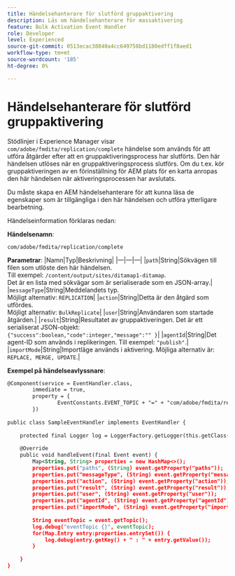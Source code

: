 ```yaml
---
title: Händelsehanterare för slutförd gruppaktivering
description: Läs om händelsehanterare för massaktivering
feature: Bulk Activation Event Handler
role: Developer
level: Experienced
source-git-commit: 0513ecac38840a4cc649758bd1180edff1f8aed1
workflow-type: tm+mt
source-wordcount: '185'
ht-degree: 0%

---
```


# Händelsehanterare för slutförd gruppaktivering

Stödlinjer i Experience Manager visar `com/adobe/fmdita/replication/complete` händelse som används för att utföra åtgärder efter att en gruppaktiveringsprocess har slutförts. Den här händelsen utlöses när en gruppaktiveringsprocess slutförs. Om du t.ex. kör gruppaktiveringen av en förinställning för AEM plats för en karta anropas den här händelsen när aktiveringsprocessen har avslutats.

Du måste skapa en AEM händelsehanterare för att kunna läsa de egenskaper som är tillgängliga i den här händelsen och utföra ytterligare bearbetning.

Händelseinformation förklaras nedan:

**Händelsenamn**:

```
com/adobe/fmdita/replication/complete 
```

**Parametrar**: |Namn|Typ|Beskrivning| |—|—|—| |`path`|String|Sökvägen till filen som utlöste den här händelsen. <br> Till exempel: `/content/output/sites/ditamap1-ditamap`. <br> Det är en lista med sökvägar som är serialiserade som en JSON-array.| |`messageType`|String|Meddelandets typ. <br>Möjligt alternativ: `REPLICATION`| |`action`|String|Detta är den åtgärd som utfördes. <br>Möjligt alternativ: `BulkReplicate`| |`user`|String|Användaren som startade åtgärden.| |`result`|String|Resultatet av gruppaktiveringen. Det är ett serialiserat JSON-objekt: <br>`{"success":boolean,"code":integer,"message":"" }`| |`agentId`|String|Det agent-ID som används i replikeringen. Till exempel: `"publish"`.| |`importMode`|String|Importläge används i aktivering. Möjliga alternativ är: <br>`REPLACE, MERGE, UPDATE`.|


**Exempel på händelseavlyssnare**:

```XML
@Component(service = EventHandler.class,
        immediate = true,
        property = {
                EventConstants.EVENT_TOPIC + "=" + "com/adobe/fmdita/replication/complete",
        })
 
public class SampleEventHandler implements EventHandler {
 
    protected final Logger log = LoggerFactory.getLogger(this.getClass());
 
    @Override
    public void handleEvent(final Event event) {
        Map<String, String> properties = new HashMap<>();
        properties.put("paths", (String) event.getProperty("paths"));
        properties.put("messageType", (String) event.getProperty("messageType"));
        properties.put("action", (String) event.getProperty("action"));
        properties.put("result", (String) event.getProperty("result"));
        properties.put("user", (String) event.getProperty("user"));
        properties.put("agentId", (String) event.getProperty("agentId"));
        properties.put("importMode", (String) event.getProperty("importMode"));
 
        String eventTopic = event.getTopic();
        log.debug("eventTopic {}", eventTopic);
        for(Map.Entry entry:properties.entrySet()) {
            log.debug(entry.getKey() + " : " + entry.getValue());
        }
 
    }
}
```
